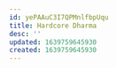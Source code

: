 ```yaml
---
id: yePAAuC3I7QPMnlfbpUqu
title: Hardcore Dharma
desc: ''
updated: 1639759645930
created: 1639759645930
---
```


